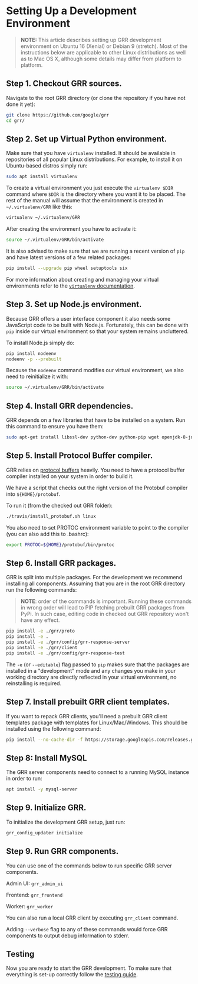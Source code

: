 # Setting Up a Development Environment

> **NOTE:** This article describes setting up GRR development environment on Ubuntu 16 (Xenial) or Debian 9 (stretch). Most of the instructions below are applicable to other Linux distributions as well as to Mac OS X, although some details may differ from platform to platform.

## Step 1. Checkout GRR sources.

Navigate to the root GRR directory (or clone the repository if you have not done
it yet):

```bash
git clone https://github.com/google/grr
cd grr/
```

## Step 2. Set up Virtual Python environment.

Make sure that you have `virtualenv` installed. It should be available in
repositories of all popular Linux distributions. For example, to install it on
Ubuntu-based distros simply run:

```bash
sudo apt install virtualenv
```

To create a virtual environment you just execute the `virtualenv $DIR` command
where `$DIR` is the directory where you want it to be placed. The rest of the
manual will assume that the environment is created in `~/.virtualenv/GRR` like
this:

```bash
virtualenv ~/.virtualenv/GRR
```

After creating the environment you have to activate it:

```bash
source ~/.virtualenv/GRR/bin/activate
```

It is also advised to make sure that we are running a recent version of `pip` and have latest versions of a few related packages:

```bash
pip install --upgrade pip wheel setuptools six
```

For more information about creating and managing your virtual environments
refer to the [`virtualenv` documentation](https://virtualenv.pypa.io).

## Step 3. Set up Node.js environment.

Because GRR offers a user interface component it also needs some JavaScript code
to be built with Node.js. Fortunately, this can be done with `pip` inside our
virtual environment so that your system remains uncluttered.

To install Node.js simply do:

```bash
pip install nodeenv
nodeenv -p --prebuilt
```

Because the `nodeenv` command modifies our virtual environment, we also need to
reinitialize it with:

```bash
source ~/.virtualenv/GRR/bin/activate
```

## Step 4. Install GRR dependencies.

GRR depends on a few libraries that have to be installed on a system. Run this command to ensure you have them:

```bash
sudo apt-get install libssl-dev python-dev python-pip wget openjdk-8-jdk zip dh-systemd libmysqlclient-dev
```

## Step 5. Install Protocol Buffer compiler.

GRR relies on [protocol buffers](https://developers.google.com/protocol-buffers/) heavily. You need to have a protocol buffer compiler installed on your system in order to build it.

We have a script that checks out the right version of the Protobuf compiler into `${HOME}/protobuf`.

To run it (from the checked out GRR folder):

```bash
./travis/install_protobuf.sh linux
```

You also need to set PROTOC environment variable to point to the compiler (you can also add this to .bashrc):

```bash
export PROTOC=${HOME}/protobuf/bin/protoc
```

## Step 6. Install GRR packages.

GRR is split into multiple packages. For the development we recommend installing
all components. Assuming that you are in the root GRR directory run the
following commands:

> **NOTE**: order of the commands is important. Running these commands in wrong order will lead to PIP  fetching prebuilt GRR packages from PyPi. In such case, editing code in checked out GRR repository won't have any effect.

```bash
pip install -e ./grr/proto
pip install -e .
pip install -e ./grr/config/grr-response-server
pip install -e ./grr/client
pip install -e ./grr/config/grr-response-test
```

The `-e` (or `--editable`) flag passed to `pip` makes sure that the packages
are installed in a "development" mode and any changes you make in your working
directory are directly reflected in your virtual environment, no reinstalling
is required.

## Step 7. Install prebuilt GRR client templates.

If you want to repack GRR clients, you'll need a prebuilt GRR client templates package with templates for Linux/Mac/Windows. This should be installed using the following command:

```bash
pip install --no-cache-dir -f https://storage.googleapis.com/releases.grr-response.com/index.html grr-response-templates
```

## Step 8: Install MySQL

The GRR server components need to connect to a running MySQL instance in order
to run:

```bash
apt install -y mysql-server
```

## Step 9. Initialize GRR.

To initialize the development GRR setup, just run:

```bash
grr_config_updater initialize
```

## Step 9. Run GRR components.

You can use one of the commands below to run specific GRR server components.

Admin UI: `grr_admin_ui`

Frontend: `grr_frontend`

Worker: `grr_worker`

You can also run a local GRR client by executing `grr_client` command.

Adding `--verbose` flag to any of these commands would force GRR components to output debug information to stderr.

## Testing

Now you are ready to start the GRR development. To make sure that everything is
set-up correctly follow the [testing guide](running-tests.md).
